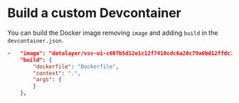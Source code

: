# Build a custom Devcontainer

You can build the Docker image removing `image` and adding `build` in the `devcontainer.json`.

```json
-	"image": "datalayer/vsc-ui-c607b5d12e1c12f7410cdc6a20c79a6bd12ffdc35082cf83557fad53f42bbcb9:latest",
	"build": {
		"dockerfile": "Dockerfile",
		"context": ".",
		"args": {
		}
	},
```
